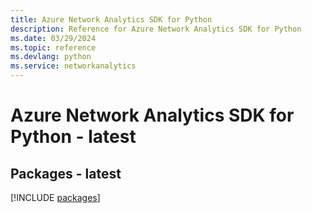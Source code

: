 ```yaml
---
title: Azure Network Analytics SDK for Python
description: Reference for Azure Network Analytics SDK for Python
ms.date: 03/29/2024
ms.topic: reference
ms.devlang: python
ms.service: networkanalytics
---
```

# Azure Network Analytics SDK for Python - latest
## Packages - latest
[!INCLUDE [packages](network-analytics-index.md)]